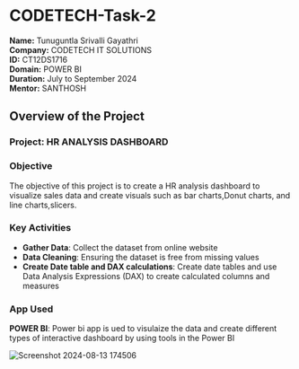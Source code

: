 # CODETECH-Task-2
**Name:** Tunuguntla Srivalli Gayathri\
**Company:** CODETECH IT SOLUTIONS\
**ID:** CT12DS1716\
**Domain:** POWER BI\
**Duration:** July to September 2024\
**Mentor:** SANTHOSH

## Overview of the Project
### Project: HR ANALYSIS DASHBOARD

### Objective
The objective of this project is to create a HR analysis dashboard to visualize sales data 
and create visuals such as bar charts,Donut charts, and line charts,slicers.

### Key Activities
- **Gather Data**: Collect the dataset from online website
- **Data Cleaning**: Ensuring the dataset is free from missing values
- **Create Date table and DAX calculations**: Create date tables and use Data Analysis Expressions 
(DAX) to create calculated columns and measures

### App Used
**POWER BI**: Power bi app is ued to visulaize the data and create different types of  interactive dashboard by using tools in the Power BI

  ![Screenshot 2024-08-13 174506](https://github.com/user-attachments/assets/4ebb1610-7d3f-43c7-b108-08dcec824317)

